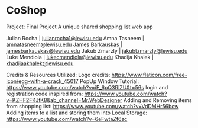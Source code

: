 # CoShop

Project: Final Project
A unique shared shopping list web app

Julian Rocha | julianrocha1@lewisu.edu
Amna Tasneem | amnatasneem@lewisu.edu
James Barkauskas | jamesbarkauskas@lewisu.edu
Jakub Zmarzly | jakubtzmarzly@lewisu.edu
Luke Mendiola | lukecmendiola@lewisu.edu
Khadija Khalek | khadijaakhalek@lewisu.edu

Credits & Resources Utilized:
Logo credits: https://www.flaticon.com/free-icon/egg-with-a-crack_45017
PopUp Window Tutorial: https://www.youtube.com/watch?v=iE_6pQ3RlZU&t=56s
login and registration code inspired from: https://www.youtube.com/watch?v=KZHF2FKJtK8&ab_channel=Mr.WebDesigner
Adding and Removing items from shopping list: https://www.youtube.com/watch?v=VdDMHr56bcw
Adding items to a list and storing them into Local Storage: https://www.youtube.com/watch?v=6eFwtaZf6zc
